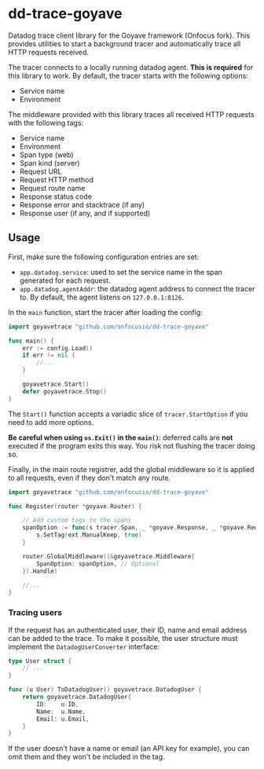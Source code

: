 # dd-trace-goyave

Datadog trace client library for the Goyave framework (Onfocus fork). This provides utilities to start a background tracer and automatically trace all HTTP requests received.

The tracer connects to a locally running datadog agent. **This is required** for this library to work. By default, the tracer starts with the following options:
- Service name
- Environment

The middleware provided with this library traces all received HTTP requests with the following tags:
- Service name
- Environment
- Span type (web)
- Span kind (server)
- Request URL
- Request HTTP method
- Request route name
- Response status code
- Response error and stacktrace (if any)
- Response user (if any, and if supported)

## Usage

First, make sure the following configuration entries are set:
- `app.datadog.service`: used to set the service name in the span generated for each request.
- `app.datadog.agentAddr`: the datadog agent address to connect the tracer to. By default, the agent listens on `127.0.0.1:8126`.

In the `main` function, start the tracer after loading the config:
```go
import goyavetrace "github.com/onfocusio/dd-trace-goyave"

func main() {
    err := config.Load()
    if err != nil {
        //...
    }

    goyavetrace.Start()
    defer goyavetrace.Stop()
}
```

The `Start()` function accepts a variadic slice of `tracer.StartOption` if you need to add more options.

**Be careful when using `os.Exit()` in the `main()`**: deferred calls are **not** executed if the program exits this way. You risk not flushing the tracer doing so.

Finally, in the main route registrer, add the global middleware so it is applied to all requests, even  if they don't match any route.
```go
import goyavetrace "github.com/onfocusio/dd-trace-goyave"

func Register(router *goyave.Router) {

    // Add custom tags to the spans
    spanOption := func(s tracer.Span, _ *goyave.Response, _ *goyave.Request) {
        s.SetTag(ext.ManualKeep, true)
    }

    router.GlobalMiddleware((&goyavetrace.Middleware{
        SpanOption: spanOption, // Optional
    }).Handle)

    //...
}
```

### Tracing users

If the request has an authenticated user, their ID, name and email address can be added to the trace. To make it possible, the user structure must implement the `DatadogUserConverter` interface:

```go
type User struct {
	// ...
}

func (u User) ToDatadogUser() goyavetrace.DatadogUser {
	return goyavetrace.DatadogUser{
		ID:    u.ID,
		Name:  u.Name,
		Email: u.Email,
	}
}
```

If the user doesn't have a name or email (an API key for example), you can omit them and they won't be included in the tag.
